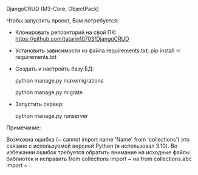 DjangoCRUD
(M3-Core, ObjectPack)

Чтобы запустить проект, Вам потребуется:

- Клонировать репозиторий на свой ПК: https://github.com/tatarin10703/DjangoCRUD
- Установить зависимости из файла requirements.txt: pip install -r requirements.txt
- Создать и настройть базу БД: 

    python manage.py makemigrations
    
    python manage.py migrate
- Запустить сервер: 

    python manage.py runserver

Примечание:

Возможна ошибка (~ cannot import name 'Name' from 'collections') это связано с используемой версией Python (я использовал 3.10).  Во избежании ошибок требуется обратить внимание на исходные файлы библиотек и исправить from collections import ~  на from collections.abc import ~ .
